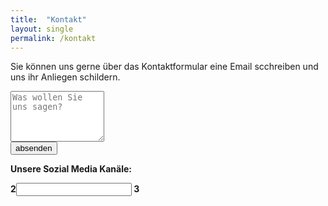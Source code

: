 ```yaml
---
title:  "Kontakt"
layout: single
permalink: /kontakt
---
```


Sie können uns gerne über das Kontaktformular eine Email scchreiben und uns ihr Anliegen schildern. 
  
<form action="/search" action="mailto:tim-martin.melchert@outlook.com" method="post">
<textarea type="text" name="content" cols="16" rows="5" placeholder="Was wollen Sie uns sagen?"></textarea><br>
<input type="Submit" name="absenden" value="absenden">
</form>

<b> Unsere Sozial Media Kanäle:<b>
  
<form autocomplete="off" name="search" id="search" action="/search" method="post">
2<input type="text" id="searchfield" name="suchbegriff" />
3</form>
